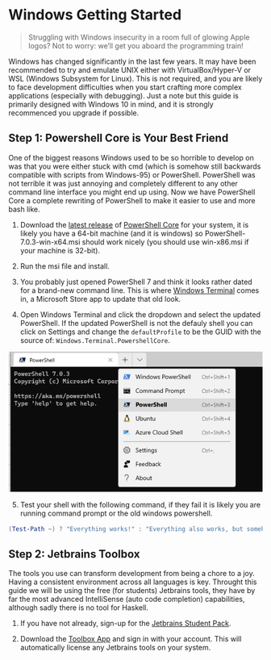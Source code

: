# Windows Getting Started
> Struggling with Windows insecurity in a room full of glowing Apple logos? Not to worry: we’ll get you aboard the 
programming train!

Windows has changed significantly in the last few years. It may have been recommended to try and emulate UNIX either
with VirtualBox/Hyper-V or WSL (Windows Subsystem for Linux). This is not required, and you are likely to face development difficulties when you start
crafting more complex applications (especially with debugging).
Just a note but this guide is primarily designed with Windows 10 in mind, and it is strongly recommenced you upgrade if
possible.

## Step 1: Powershell Core is Your Best Friend
One of the biggest reasons Windows used to be so horrible to develop on was that you were either stuck with cmd (which
is somehow still backwards compatible with scripts from Windows-95) or PowerShell. PowerShell was not terrible it was
just annoying and completely different to any other command line interface you might end up using. Now we have 
PowerShell Core a complete rewriting of PowerShell to make it easier to use and more bash like.
1. Download the [latest release](https://github.com/PowerShell/PowerShell/releases/tag/v7.0.3) of 
[PowerShell Core](https://github.com/PowerShell/PowerShell) for your system, it is likely you have a 64-bit machine 
(and it is windows) so PowerShell-7.0.3-win-x64.msi should work nicely (you should use win-x86.msi if your
machine is 32-bit).

2. Run the msi file and install.

3. You probably just opened PowerShell 7 and think it looks rather dated for a brand-new command line. This is where
[Windows Terminal](https://www.microsoft.com/store/productId/9N0DX20HK701) comes in, a Microsoft Store app to update
that old look.

4. Open Windows Terminal and click the dropdown and select the updated PowerShell. If the updated PowerShell is not
the defauly shell you can click on Settings and change the `defaultProfile` to be the GUID with the source of:
`Windows.Terminal.PowershellCore`.

![PowerShell Core Option 3](../images/windows-getting-started-powershell-core.png)

5. Test your shell with the following command, if they fail it is likely you are running command prompt or the old
windows powershell.

```powershell
(Test-Path ~) ? "Everything works!" : "Everything also works, but somehow you don't have a user directory!"
```


## Step 2: Jetbrains Toolbox
The tools you use can transform development from being a chore to a joy. Having a consistent environment across all
languages is key. Throught this guide we will be using the free (for students) Jetbrains tools, they have by
far the most advanced IntelliSense (auto code completion) capabilities, although sadly there is no tool for Haskell.

1. If you have not already, sign-up for the [Jetbrains Student Pack](https://www.jetbrains.com/student/).

2. Download the [Toolbox App](https://www.jetbrains.com/toolbox-app/) and sign in with your account. This will
automatically license any Jetbrains tools on your system.



